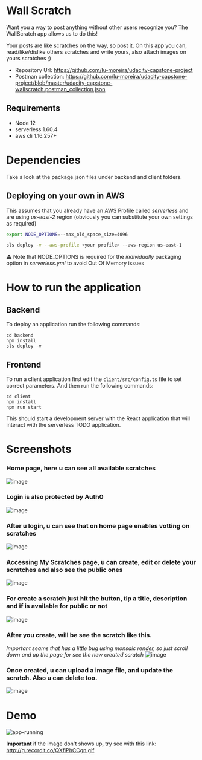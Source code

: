 # Wall Scratch

Want you a way to post anything without other users recognize you? 
The WallScratch app allows us to do this!

Your posts are like scratches on the way, so post it.
On this app you can, read/like/dislike others scratches and write yours, also attach images on yours scratches ;)

- Repository Url: https://github.com/lu-moreira/udacity-capstone-project
- Postman collection: https://github.com/lu-moreira/udacity-capstone-project/blob/master/udacity-capstone-wallscratch.postman_collection.json

## Requirements
* Node 12
* serverless 1.60.4
* aws cli 1.16.257+

# Dependencies

Take a look at the package.json files under backend and client folders.

## Deploying on your own in AWS
This assumes that you already have an AWS Profile called *serverless* and are using *us-east-2* region
(obviously you can substitute your own settings as required)
```sh
export NODE_OPTIONS=--max_old_space_size=4096

sls deploy -v --aws-profile <your profile> --aws-region us-east-1
```
:warning: Note that NODE_OPTIONS is required for the _individually_ packaging option in *serverless.yml* to avoid Out Of Memory issues 

# How to run the application

## Backend

To deploy an application run the following commands:

```
cd backend
npm install
sls deploy -v
```

## Frontend

To run a client application first edit the `client/src/config.ts` file to set correct parameters. And then run the following commands:

```
cd client
npm install
npm run start
```

This should start a development server with the React application that will interact with the serverless TODO application.

# Screenshots

### Home page, here u can see all available scratches
![image](https://user-images.githubusercontent.com/3696197/75270808-ee8d9f80-57d9-11ea-9395-8bc11d516af1.png)

### Login is also protected by Auth0
![image](https://user-images.githubusercontent.com/3696197/75270891-15e46c80-57da-11ea-800e-7cbf8617e5c7.png)

### After u login, u can see that on home page enables votting on scratches
![image](https://user-images.githubusercontent.com/3696197/75271058-5e038f00-57da-11ea-82d7-4462c3220c2e.png)

### Accessing My Scratches page, u can create, edit or delete your scratches and also see the public ones
![image](https://user-images.githubusercontent.com/3696197/75271228-a02cd080-57da-11ea-8a1d-2c17f7e8b758.png)

### For create a scratch just hit the button, tip a title, description and if is available for public or not
![image](https://user-images.githubusercontent.com/3696197/75271338-cce0e800-57da-11ea-9cf6-ca22bb17abd5.png)

### After you create, will be see the scratch like this.
_*Important* seams that has a little bug using monsaic render, so just scroll down and up the page for see the new created scratch_
![image](https://user-images.githubusercontent.com/3696197/75271477-04e82b00-57db-11ea-9c47-6f8390a4015c.png)

### Once created, u can upload a image file, and update the scratch. Also u can delete too.
![image](https://user-images.githubusercontent.com/3696197/75271724-6b6d4900-57db-11ea-8917-9b3908e0e2fb.png)

# Demo

![app-running](http://g.recordit.co/QXfiPhCCgn.gif)

**Important** if the image don't shows up, try see with this link: http://g.recordit.co/QXfiPhCCgn.gif
